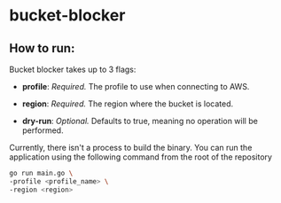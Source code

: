 # bucket-blocker

## How to run:

Bucket blocker takes up to 3 flags:

- **profile**: _Required._ The profile to use when connecting to AWS.

- **region**: _Required._ The region where the bucket is located.

- **dry-run**: _Optional._ Defaults to true, meaning no operation will be performed.

Currently, there isn't a process to build the binary. You can run the application using the following command from the root of the repository

```bash
go run main.go \
-profile <profile_name> \
-region <region>
```
